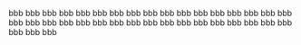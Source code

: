 bbb
bbb
bbb
bbb
bbb
bbb
bbb
bbb
bbb
bbb
bbb
bbb
bbb
bbb
bbb
bbb
bbb
bbb
bbb
bbb
bbb
bbb
bbb
bbb
bbb
bbb
bbb
bbb
bbb
bbb
bbb
bbb
bbb
bbb
bbb
bbb
bbb
